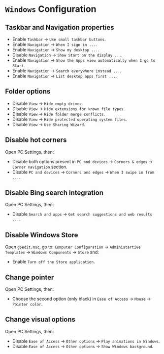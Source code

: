# `Windows` Configuration

## Taskbar and Navigation properties

* Enable  `Taskbar` → `Use small taskbar buttons`.
* Enable  `Navigation` → `When I sign in ...`.
* Enable  `Navigation` → `Show my desktop ...`.
* Disable `Navigation` → `Show Start on the display ...`.
* Enable  `Navigation` → `Show the Apps view automatically when I go to Start`.
* Enable  `Navigation` → `Search everywhere instead ...`.
* Enable  `Navigation` → `List desktop apps first ...`.

## Folder options

* Disable `View` → `Hide empty drives`.
* Disable `View` → `Hide extensions for known file types`.
* Disable `View` → `Hide folder merge conflicts`.
* Disable `View` → `Hide protected operating system files`.
* Disable `View` → `Use Sharing Wizard`.

## Disable hot corners

Open PC Settings, then:

* Disable both options present in `PC and devices` → `Corners & edges` → `Corner navigation` section.
* Disable `PC and devices` → `Corners and edges` → `When I swipe in from ...`.

## Disable Bing search integration

Open PC Settings, then:

* Disable `Search and apps` → `Get search suggestions and web results ...`.

## Disable Windows Store

Open `gpedit.msc`, go to: `Computer Configuration` → `Administartive Templates` → `Windows Components` → `Store` and:

* Enable `Turn off the Store application`.

## Change pointer

Open PC Settings, then:

* Choose the second option (only black) in `Ease of Access` → `Mouse` → `Pointer color`.

## Change visual options

Open PC Settings, then:

* Disable `Ease of Access` → `Other options` → `Play animations in Windows`.
* Disable `Ease of Access` → `Other options` → `Show Windows background`.
